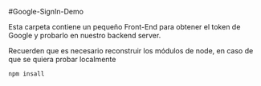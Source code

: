 #Google-SignIn-Demo

Esta carpeta contiene un pequeño Front-End para obtener el token de Google y probarlo en nuestro backend server.

Recuerden que es necesario reconstruir los módulos de node, en caso de que se quiera probar localmente
```
npm insall
```